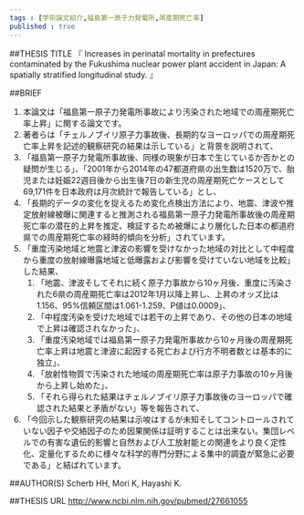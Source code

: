 ```yaml
--- 
tags : [学術論文紹介,福島第一原子力発電所,周産期死亡率] 
published : true
---
```


##THESIS TITLE
『
Increases in perinatal mortality in prefectures contaminated by the Fukushima nuclear power plant accident in Japan: A spatially stratified longitudinal study.
』
  
##BRIEF

1. 本論文は「福島第一原子力発電所事故により汚染された地域での周産期死亡率上昇」に関する論文です。
1. 著者らは「チェルノブイリ原子力事故後、長期的なヨーロッパでの周産期死亡率上昇を記述的観察研究の結果は示している」と背景を説明されて、
1. 「福島第一原子力発電所事故後、同様の現象が日本で生じているか否かとの疑問が生じる」、「2001年から2014年の47都道府県の出生数は1520万で、胎児または妊娠22週目後から出生後7日の新生児の周産期死亡ケースとして69,171件を日本政府は月次統計で報告している」とし、
1. 「長期的データの変化を捉えるため変化点検出方法により、地震、津波や推定放射線被曝に関連すると推測される福島第一原子力発電所事故後の周産期死亡率の潜在的上昇を推定、検証するため被爆により層化した日本の都道府県での周産期死亡率の経時的傾向を分析」されています。
1. 「重度汚染地域と地震と津波の影響を受けなかった地域の対比として中程度から重度の放射線曝露地域と低曝露および影響を受けていない地域を比較」した結果、
	1. 「地震、津波そしてそれに続く原子力事故から10ヶ月後、重度に汚染された6県の周産期死亡率は2012年1月以降上昇し、上昇のオッズ比は1.156、95%信頼区間は1.061-1.259、P値は0.0009」、 
	1. 「中程度汚染を受けた地域では若干の上昇であり、その他の日本の地域で上昇は確認されなかった」、
	1. 「重度汚染地域では福島第一原子力発電所事故から10ヶ月後の周産期死亡率上昇は地震と津波に起因する死亡および行方不明者数とは基本的に独立」、
	1. 「放射性物質で汚染された地域の周産期死亡率は原子力事故の10ヶ月後から上昇し始めた」、
	1. 「それら得られた結果はチェルノブイリ原子力事故後のヨーロッパで確認された結果と矛盾がない」等を報告されて、
1. 「今回示した観察研究の結果は示唆はするが未知そしてコントロールされていない因子や交絡因子のため因果関係は証明することは出来ない。集団レベルでの有害な遺伝的影響と自然および人工放射能との関連をより良く定性化、定量化するために様々な科学的専門分野による集中的調査が緊急に必要である」と結ばれています。 








##AUTHOR(S)
Scherb HH, Mori K, Hayashi K.

##THESIS URL
[
http://www.ncbi.nlm.nih.gov/pubmed/27661055
](
http://www.ncbi.nlm.nih.gov/pubmed/27661055
)